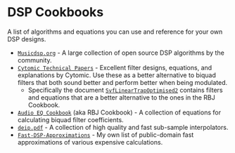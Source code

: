 # DSP Cookbooks

A list of algorithms and equations you can use and reference for your own DSP designs.

- [`Musicdsp.org`](https://www.musicdsp.org/en/latest/index.html) - A large collection of open source DSP algorithms by the community.
- [`Cytomic Technical Papers`](https://cytomic.com/index.php?q=technical-papers) - Excellent filter designs, equations, and explanations by Cytomic. Use these as a better alternative to biquad filters that both sound better and perform better when being modulated.
  - Specifically the document [`SvfLinearTrapOptimised2`](https://cytomic.com/files/dsp/SvfLinearTrapOptimised2.pdf) contains filters and equations that are a better alternative to the ones in the RBJ Cookbook.
- [`Audio EQ Cookbook`](https://webaudio.github.io/Audio-EQ-Cookbook/audio-eq-cookbook.html) (aka RBJ Cookbook) - A collection of equations for calculating biquad filter coefficients.
- [`deip.pdf`](https://github.com/BillyDM/Audio-DSP-Resources/blob/main/deip.pdf) - A collection of high quality and fast sub-sample interpolators.
- [`Fast-DSP-Approximations`](https://github.com/BillyDM/Fast-DSP-Approximations) - My own list of public-domain fast approximations of various expensive calculations.
